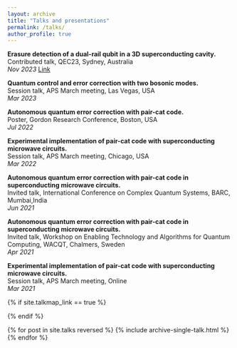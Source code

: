 ```yaml
---
layout: archive
title: "Talks and presentations"
permalink: /talks/
author_profile: true
---
```

**Erasure detection of a dual-rail qubit in a 3D superconducting cavity.**\
Contributed talk, QEC23, Sydney, Australia\
*Nov 2023* 
[Link](https://www.youtube.com/watch?v=X74DZZPeUh0)

**Quantum control and error correction with two bosonic modes.**\
Session talk, APS March meeting, Las Vegas, USA\
*Mar 2023*


**Autonomous quantum error correction with pair-cat code.**\
Poster, Gordon Research Conference, Boston, USA\
*Jul 2022* 


**Experimental implementation of pair-cat code with superconducting microwave circuits.**\
Session talk, APS March meeting, Chicago, USA\
*Mar 2022*


**Autonomous quantum error correction with pair-cat code in superconducting microwave circuits.**\
Invited talk, International Conference on Complex Quantum Systems, BARC, Mumbai,India\
*Jun 2021*


**Autonomous quantum error correction with pair-cat code in superconducting microwave circuits.**\
Invited talk, Workshop on Enabling Technology and Algorithms for Quantum Computing,
WACQT, Chalmers, Sweden\
*Apr 2021*


**Experimental implementation of pair-cat code with superconducting microwave circuits.**\
Session talk, APS March meeting, Online\
*Mar 2021*


{% if site.talkmap_link == true %}

<!-- <p style="text-decoration:underline;"><a href="/talkmap.html">See a map of all the places I've given a talk!</a></p> -->

{% endif %}

{% for post in site.talks reversed %}
  {% include archive-single-talk.html %}
{% endfor %}
